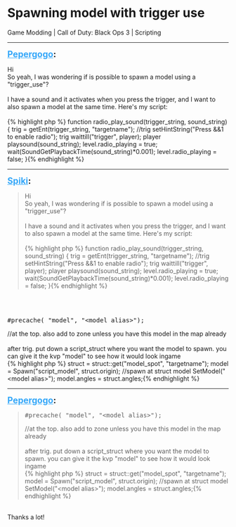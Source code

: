 # Spawning model with trigger use
Game Modding | Call of Duty: Black Ops 3 | Scripting

---
<strong style="font-size: 1.4em;"><span style="text-decoration: underline;text-decoration-color: #34a7f9;"><span style="color:#34a7f9;">Pepergogo</span></span>:</strong>

<p>Hi<br />So yeah, I was wondering if is possible to spawn a model using a &quot;trigger_use&quot;?<br /><br />I have a sound and it activates when you press the trigger, and I want to also spawn a model at the same time. Here&#39;s my script:<br /><br />{% highlight php %}
function radio_play_sound(trigger_string, sound_string)
{
    trig = getEnt(trigger_string, "targetname");
    //trig setHintString("Press &amp;&amp;1 to enable radio");
    trig waittill("trigger", player);
    player playsound(sound_string);
    level.radio_playing = true;
    wait(SoundGetPlaybackTime(sound_string)*0.001);
    level.radio_playing = false;
}{% endhighlight %}
</p>

---
<strong style="font-size: 1.4em;"><span style="text-decoration: underline;text-decoration-color: #34a7f9;"><span style="color:#34a7f9;">Spiki</span></span>:</strong>

<p><blockquote>Hi<br />So yeah, I was wondering if is possible to spawn a model using a &quot;trigger_use&quot;?<br /><br />I have a sound and it activates when you press the trigger, and I want to also spawn a model at the same time. Here&#39;s my script:<br /><br />{% highlight php %}
function radio_play_sound(trigger_string, sound_string)
{
    trig = getEnt(trigger_string, "targetname");
    //trig setHintString("Press &amp;&amp;1 to enable radio");
    trig waittill("trigger", player);
    player playsound(sound_string);
    level.radio_playing = true;
    wait(SoundGetPlaybackTime(sound_string)*0.001);
    level.radio_playing = false;
}{% endhighlight %}
</blockquote><br /><br /><pre>#precache( &quot;model&quot;, &quot;&lt;model alias&gt;&quot;);</pre> //at the top. also add to zone unless you have this model in the map already<br /><br />after trig. put down a script_struct where you want the model to spawn. you can give it the kvp &quot;model&quot; to see how it would look ingame<br />{% highlight php %}
struct = struct::get("model_spot", "targetname");
model = Spawn("script_model", struct.origin); //spawn at struct
model SetModel("&lt;model alias&gt;");
model.angles = struct.angles;{% endhighlight %}
</p>

---
<strong style="font-size: 1.4em;"><span style="text-decoration: underline;text-decoration-color: #34a7f9;"><span style="color:#34a7f9;">Pepergogo</span></span>:</strong>

<p><blockquote><pre>#precache( &quot;model&quot;, &quot;&lt;model alias&gt;&quot;);</pre> //at the top. also add to zone unless you have this model in the map already<br /><br />after trig. put down a script_struct where you want the model to spawn. you can give it the kvp &quot;model&quot; to see how it would look ingame<br />{% highlight php %}
struct = struct::get("model_spot", "targetname");
model = Spawn("script_model", struct.origin); //spawn at struct
model SetModel("&lt;model alias&gt;");
model.angles = struct.angles;{% endhighlight %}
</blockquote><br />Thanks a lot!</p>

